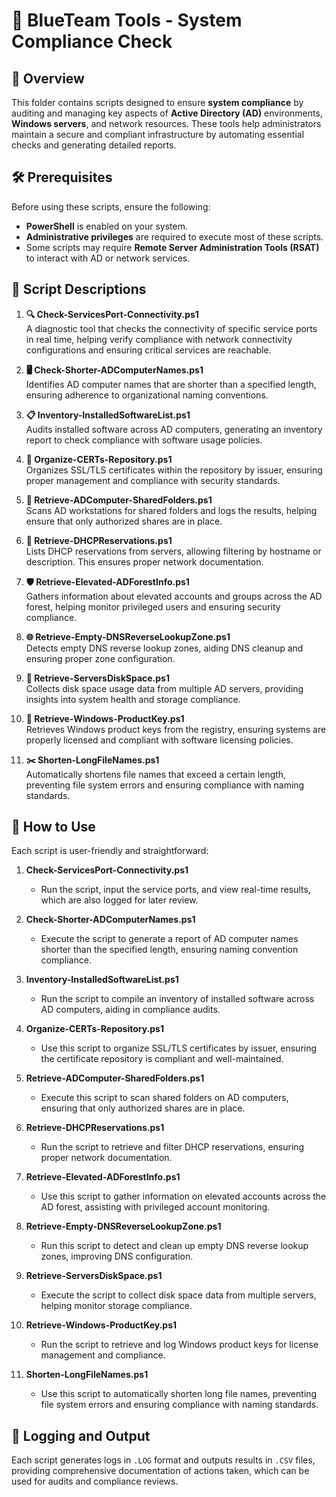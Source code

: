 # 🔵 BlueTeam Tools - System Compliance Check

## 📝 Overview

This folder contains scripts designed to ensure **system compliance** by auditing and managing key aspects of **Active Directory (AD)** environments, **Windows servers**, and network resources. These tools help administrators maintain a secure and compliant infrastructure by automating essential checks and generating detailed reports.

## 🛠️ Prerequisites

Before using these scripts, ensure the following:

- **PowerShell** is enabled on your system.
- **Administrative privileges** are required to execute most of these scripts.
- Some scripts may require **Remote Server Administration Tools (RSAT)** to interact with AD or network services.

## 📄 Script Descriptions

1. **🔍 Check-ServicesPort-Connectivity.ps1**  
   A diagnostic tool that checks the connectivity of specific service ports in real time, helping verify compliance with network connectivity configurations and ensuring critical services are reachable.

2. **🖥️ Check-Shorter-ADComputerNames.ps1**  
   Identifies AD computer names that are shorter than a specified length, ensuring adherence to organizational naming conventions.

3. **📋 Inventory-InstalledSoftwareList.ps1**  
   Audits installed software across AD computers, generating an inventory report to check compliance with software usage policies.

4. **🔐 Organize-CERTs-Repository.ps1**  
   Organizes SSL/TLS certificates within the repository by issuer, ensuring proper management and compliance with security standards.

5. **📂 Retrieve-ADComputer-SharedFolders.ps1**  
   Scans AD workstations for shared folders and logs the results, helping ensure that only authorized shares are in place.

6. **📡 Retrieve-DHCPReservations.ps1**  
   Lists DHCP reservations from servers, allowing filtering by hostname or description. This ensures proper network documentation.

7. **🛡️ Retrieve-Elevated-ADForestInfo.ps1**  
   Gathers information about elevated accounts and groups across the AD forest, helping monitor privileged users and ensuring security compliance.

8. **🌐 Retrieve-Empty-DNSReverseLookupZone.ps1**  
   Detects empty DNS reverse lookup zones, aiding DNS cleanup and ensuring proper zone configuration.

9. **💽 Retrieve-ServersDiskSpace.ps1**  
   Collects disk space usage data from multiple AD servers, providing insights into system health and storage compliance.

10. **🔑 Retrieve-Windows-ProductKey.ps1**  
    Retrieves Windows product keys from the registry, ensuring systems are properly licensed and compliant with software licensing policies.

11. **✂️ Shorten-LongFileNames.ps1**  
    Automatically shortens file names that exceed a certain length, preventing file system errors and ensuring compliance with naming standards.

## 🚀 How to Use

Each script is user-friendly and straightforward:

1. **Check-ServicesPort-Connectivity.ps1**  
   - Run the script, input the service ports, and view real-time results, which are also logged for later review.

2. **Check-Shorter-ADComputerNames.ps1**  
   - Execute the script to generate a report of AD computer names shorter than the specified length, ensuring naming convention compliance.

3. **Inventory-InstalledSoftwareList.ps1**  
   - Run the script to compile an inventory of installed software across AD computers, aiding in compliance audits.

4. **Organize-CERTs-Repository.ps1**  
   - Use this script to organize SSL/TLS certificates by issuer, ensuring the certificate repository is compliant and well-maintained.

5. **Retrieve-ADComputer-SharedFolders.ps1**  
   - Execute this script to scan shared folders on AD computers, ensuring that only authorized shares are in place.

6. **Retrieve-DHCPReservations.ps1**  
   - Run the script to retrieve and filter DHCP reservations, ensuring proper network documentation.

7. **Retrieve-Elevated-ADForestInfo.ps1**  
   - Use this script to gather information on elevated accounts across the AD forest, assisting with privileged account monitoring.

8. **Retrieve-Empty-DNSReverseLookupZone.ps1**  
   - Run this script to detect and clean up empty DNS reverse lookup zones, improving DNS configuration.

9. **Retrieve-ServersDiskSpace.ps1**  
   - Execute the script to collect disk space data from multiple servers, helping monitor storage compliance.

10. **Retrieve-Windows-ProductKey.ps1**  
    - Run the script to retrieve and log Windows product keys for license management and compliance.

11. **Shorten-LongFileNames.ps1**  
    - Use this script to automatically shorten long file names, preventing file system errors and ensuring compliance with naming standards.

## 📝 Logging and Output

Each script generates logs in `.LOG` format and outputs results in `.CSV` files, providing comprehensive documentation of actions taken, which can be used for audits and compliance reviews.
